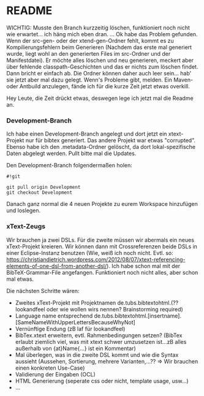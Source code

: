 # README #

WICHTIG: Musste den Branch kurzzeitig löschen, funktioniert noch nicht wie erwartet... ich häng mich eben dran. 
... Ok habe das Problem gefunden. Wenn der src-gen- oder der xtend-gen-Ordner fehlt, kommt es zu Kompilierungsfehlern beim Generieren (Nachdem das erste mal generiert wurde, liegt wohl an den generierten Files im src-Ordner und der Manifestdatei). Er möchte alles löschen und neu generieren, meckert aber über fehlende classpath-Geschichten und das er nichts zum löschen findet. Dann bricht er einfach ab. 
Die Ordner können daher auch leer sein... hab' sie jetzt aber mal dazu gelegt. Wenn's Probleme gibt, melden.
Ein Maven- oder Antbuild anzulegen, fände ich für die kurze Zeit jetzt etwas overkill.

Hey Leute, die Zeit drückt etwas, deswegen lege ich jetzt mal die Readme an.

### Development-Branch ###

Ich habe einen Development-Branch angelegt und dort jetzt ein xtext-Projekt nur für bibtex generiert. Das andere Projekt war etwas "corrupted".
Ebenso habe ich den .metadata-Ordner gelöscht, da dort lokal-spezifische Daten abgelegt werden.
Pullt bitte mal die Updates.

Den Development-Branch folgendermaßen holen: 

```
#!git

git pull origin Development
git checkout Development
```

Danach ganz normal die 4 neuen Projekte zu eurem Workspace hinzufügen und loslegen.

### xText-Zeugs ###

Wir brauchen ja zwei DSLs. Für die zweite müssen wir abermals ein neues xText-Projekt kreieren. Wir können dann mit Crossreferenzen beide DSLs in einer Eclipse-Instanz benutzen (Wie, weiß ich noch nicht. Evtl. so: https://christiandietrich.wordpress.com/2012/08/07/xtext-referencing-elements-of-one-dsl-from-another-dsl/). 
Ich habe schon mal mit der BibTeX-Grammar-File angefangen. Funktioniert noch nicht alles, aber schon mal etwas. 

Die nächsten Schritte wären:

* Zweites xText-Projekt mit Projektnamen de.tubs.bibtextohtml.(?? lookandfeel oder wie wollen wirs nennen? Brainstorming required)
* Language name entsprechend de.tubs.bibtextohtml.[insertname].[SameNameWithUpperLettersBecauseWhyNot]
* Vernünftige Endung (zB laf für lookandfeel)
* BibTex.xtext erweitern, evtl. Rahmenbedingungen setzen? (BibTex erlaubt ziemlich viel, was mit xtext schwer umzusetzen ist...zB alles außerhalb von {at}Name{...} ist ein Kommentar)
* Mal überlegen, was in die zweite DSL kommt und wie die Syntax aussieht (Aussehen, Sortierung, mehrere Varianten,...?? => Wir brauchen einen konkreten Use-Case)
* Validierung der Eingaben (OCL)
* HTML Generierung (seperate css oder nicht, template usage, usw...) 
* ...